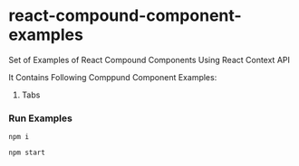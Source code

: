 # react-compound-component-examples
Set of Examples of React Compound Components Using React Context API

It Contains Following Comppund Component Examples:

1. Tabs

### Run Examples

```
npm i
```

```
npm start
```

